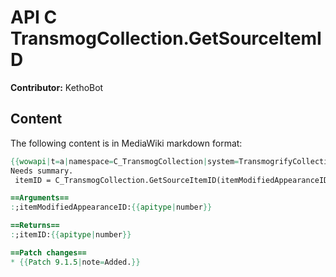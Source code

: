 # API C TransmogCollection.GetSourceItemID

**Contributor:** KethoBot

## Content

The following content is in MediaWiki markdown format:

```mediawiki
{{wowapi|t=a|namespace=C_TransmogCollection|system=TransmogrifyCollection}}
Needs summary.
 itemID = C_TransmogCollection.GetSourceItemID(itemModifiedAppearanceID)

==Arguments==
:;itemModifiedAppearanceID:{{apitype|number}}

==Returns==
:;itemID:{{apitype|number}}

==Patch changes==
* {{Patch 9.1.5|note=Added.}}
```
